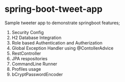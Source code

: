 # spring-boot-tweet-app

Sample tweeter app to demonstrate springboot features;

1) Security Config
2) H2 Database Integration
3) Role based Authentication and Autherization
4) Global Exception Handler using @ContollerAdvice
5) RestController
6) JPA respositories
7) CommandLine Runner
8) Profiles usage
9) bCryptPasswordEncoder
